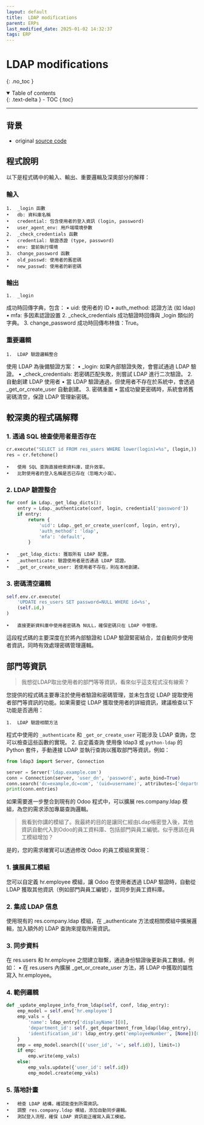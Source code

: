```yaml
---
layout: default
title:  LDAP modifications
parent: ERPs
last_modified_date: 2025-01-02 14:32:37
tags: ERP
---
```


# LDAP modifications

{: .no_toc }

<details open markdown="block">
  <summary>
    Table of contents
  </summary>
  {: .text-delta }
- TOC
{:toc}
</details>

---

## 背景

- original [source code](./ldap.py)

## 程式說明

以下是程式碼中的輸入、輸出、重要邏輯及深奧部分的解釋：

### 輸入

	1.	_login 函數
	•	db: 資料庫名稱
	•	credential: 包含使用者的登入資訊 (login, password)
	•	user_agent_env: 用戶端環境參數
	2.	_check_credentials 函數
	•	credential: 驗證憑證 (type, password)
	•	env: 當前執行環境
	3.	change_password 函數
	•	old_passwd: 使用者的舊密碼
	•	new_passwd: 使用者的新密碼

### 輸出

	1.	_login
成功時回傳字典，包含：
	•	uid: 使用者的 ID
	•	auth_method: 認證方法 (如 ldap)
	•	mfa: 多因素認證設置
	2.	_check_credentials
成功驗證時回傳與 _login 類似的字典。
	3.	change_password
成功時回傳布林值：True。

### 重要邏輯

	1.	LDAP 驗證邏輯整合
使用 LDAP 為後備驗證方案：
	•	_login: 如果內部驗證失敗，會嘗試通過 LDAP 驗證。
	•	_check_credentials: 若密碼匹配失敗，則嘗試 LDAP 進行二次驗證。
	2.	自動創建 LDAP 使用者
	•	當 LDAP 驗證通過，但使用者不存在於系統中，會透過 _get_or_create_user 自動創建。
	3.	密碼重置
	•	當成功變更密碼時，系統會將舊密碼清空，保證 LDAP 管理新密碼。

## 較深奧的程式碼解釋

### 1. 透過 SQL 檢查使用者是否存在

```python
cr.execute("SELECT id FROM res_users WHERE lower(login)=%s", (login,))
res = cr.fetchone()
```

	•	使用 SQL 查詢直接檢索資料庫，提升效率。
	•	比對使用者的登入名稱是否已存在（忽略大小寫）。

### 2. LDAP 驗證整合

```python
for conf in Ldap._get_ldap_dicts():
    entry = Ldap._authenticate(conf, login, credential['password'])
    if entry:
        return {
            'uid': Ldap._get_or_create_user(conf, login, entry),
            'auth_method': 'ldap',
            'mfa': 'default',
        }
```

	•	_get_ldap_dicts: 獲取所有 LDAP 配置。
	•	_authenticate: 驗證使用者是否通過 LDAP 認證。
	•	_get_or_create_user: 若使用者不存在，則在本地創建。

###	3.	密碼清空邏輯

```python
self.env.cr.execute(
    'UPDATE res_users SET password=NULL WHERE id=%s',
    (self.id,)
)
```

	•	直接更新資料庫中使用者密碼為 NULL，確保密碼只在 LDAP 中管理。

這段程式碼的主要深度在於將內部驗證和 LDAP 驗證緊密結合，並自動同步使用者資訊，同時有效處理密碼管理邏輯。

## 部門等資訊

> 我想從LDAP取出使用者的部門等等資訊，看來似乎這支程式沒有線索？

您提供的程式碼主要專注於使用者驗證和密碼管理，並未包含從 LDAP 提取使用者部門等資訊的功能。如果需要從 LDAP 獲取使用者的詳細資訊，建議檢查以下功能是否適用：

	1.	LDAP 驗證相關方法
程式中使用的 `_authenticate` 和 `_get_or_create_user` 可能涉及 LDAP 查詢，您可以檢查這些函數的實現。
	2.	自定義查詢
使用像 ldap3 或 `python-ldap` 的 Python 套件，手動連接 LDAP 並執行查詢以獲取部門等資訊，例如：

```python
from ldap3 import Server, Connection

server = Server('ldap.example.com')
conn = Connection(server, 'user_dn', 'password', auto_bind=True)
conn.search('dc=example,dc=com', '(uid=username)', attributes=['department'])
print(conn.entries)
```

如果需要進一步整合到現有的 Odoo 程式中，可以擴展 res.company.ldap 模組，為您的需求添加專屬查詢邏輯。

> 我看到你講的模組了。我最終的目的是讓同仁經由Ldap帳密登入後，其他資訊自動代入到Odoo的員工資料庫、包括部門與員工編號。似乎應該在員工模組增加？

是的，您的需求確實可以透過修改 Odoo 的員工模組來實現：

###	1.	擴展員工模組

您可以自定義 hr.employee 模組，讓 Odoo 在使用者透過 LDAP 驗證時，自動從 LDAP 獲取其他資訊（例如部門與員工編號），並同步到員工資料庫。

###	2.	集成 LDAP 信息

使用現有的 res.company.ldap 模組，在 _authenticate 方法或相關模組中擴展邏輯，加入額外的 LDAP 查詢來提取所需資訊。

###	3.	同步資料

在 res.users 和 hr.employee 之間建立聯繫，通過身份驗證後更新員工數據。例如：
	•	在 res.users 內擴展 _get_or_create_user 方法，將 LDAP 中獲取的屬性寫入 hr.employee。

###	4.	範例邏輯

```python
def _update_employee_info_from_ldap(self, conf, ldap_entry):
    emp_model = self.env['hr.employee']
    emp_vals = {
        'name': ldap_entry['displayName'][0],
        'department_id': self._get_department_from_ldap(ldap_entry),
        'identification_id': ldap_entry.get('employeeNumber', [None])[0],
    }
    emp = emp_model.search([('user_id', '=', self.id)], limit=1)
    if emp:
        emp.write(emp_vals)
    else:
        emp_vals.update({'user_id': self.id})
        emp_model.create(emp_vals)
```

###	5.	落地計畫

	•	檢查 LDAP 結構，確認能查到所需資訊。
	•	調整 res.company.ldap 模組，添加自動同步邏輯。
	•	測試登入流程，確保 LDAP 資訊能正確寫入員工模組。

